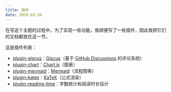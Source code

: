 ```yaml
---
title: 插件
date: 2020-03-26
---
```


在写这个主题的过程中，为了实现一些功能，我顺便写了一些插件，因此我把它们的文档都放在这一节。

这是插件列表：

- [plugin-giscus](/zh/docs/plugins/giscus/)：[Giscus](https://github.com/giscus/giscus)（基于 [GitHub Discussions](https://docs.github.com/en/discussions) 的评论系统）
- [plugin-chart](/zh/docs/plugins/chart/)：[Chart.js](https://www.chartjs.org)（图表）
- [plugin-mermaid](/zh/docs/plugins/mermaid/)：[Mermaid](https://mermaid-js.github.io)（流程图等）
- [plugin-katex](/zh/docs/plugins/katex/)：[KaTeX](https://katex.org/)（公式渲染）
- [plugin-reading-time](/zh/docs/plugins/reading-time/)：字数统计和阅读时长估计
